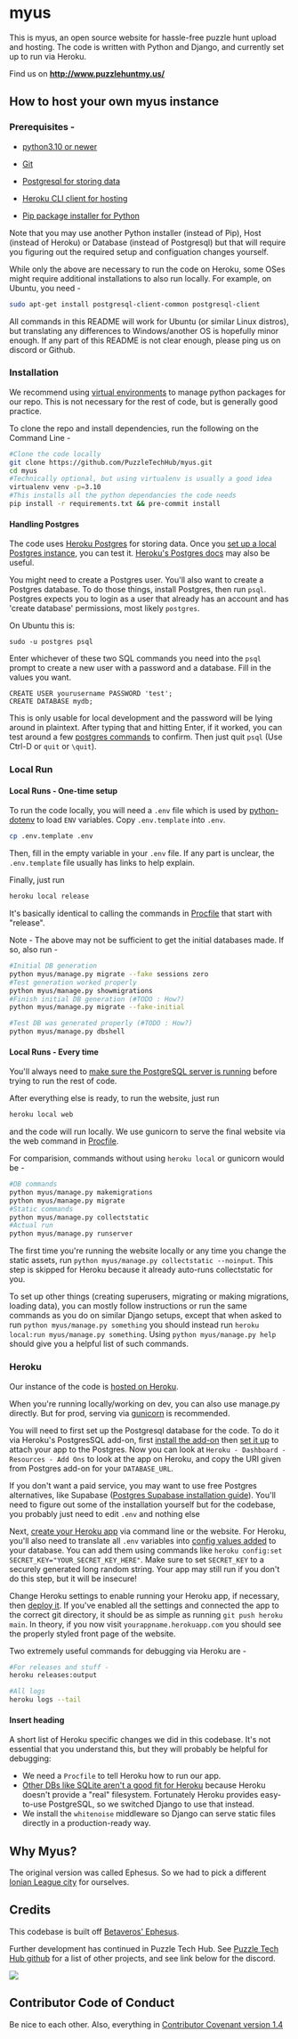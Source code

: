 # myus

This is myus, an open source website for hassle-free puzzle hunt upload and hosting. The code is written with Python and Django, and currently set up to run via Heroku.

Find us on **http://www.puzzlehuntmy.us/**

## How to host your own myus instance

### Prerequisites - 

- [python3.10 or newer](https://realpython.com/installing-python/)

- [Git](https://github.com/git-guides/install-git)

- [Postgresql for storing data](https://www.postgresql.org/download/)

- [Heroku CLI client for hosting](https://medium.com/analytics-vidhya/how-to-install-heroku-cli-in-windows-pc-e3cf9750b4ae)

- [Pip package installer for Python](https://phoenixnap.com/kb/install-pip-windows)

Note that you may use another Python installer (instead of Pip), Host (instead of Heroku) or Database (instead of Postgresql) but that will require you figuring out the required setup and configuation changes yourself.

While only the above are necessary to run the code on Heroku, some OSes might require additional installations to also run locally. For example, on Ubuntu, you need - 
```bash
sudo apt-get install postgresql-client-common postgresql-client
```

All commands in this README will work for Ubuntu (or similar Linux distros), but translating any differences to Windows/another OS is hopefully minor enough. If any part of this README is not clear enough, please ping us on discord or Github.

### Installation

We recommend using [virtual environments](https://docs.python.org/3/tutorial/venv.html) to manage python packages for our repo. This is not necessary for the rest of code, but is generally good practice.

To clone the repo and install dependencies, run the following on the Command Line - 
```bash
#Clone the code locally
git clone https://github.com/PuzzleTechHub/myus.git
cd myus
#Technically optional, but using virtualenv is usually a good idea
virtualenv venv -p=3.10 
#This installs all the python dependancies the code needs
pip install -r requirements.txt && pre-commit install
```

#### Handling Postgres

The code uses [Heroku Postgres](https://www.heroku.com/postgres) for storing data. Once you [set up a local Postgres instance](https://www.prisma.io/dataguide/postgresql/setting-up-a-local-postgresql-database), you can test it. [Heroku's Postgres docs](https://devcenter.heroku.com/articles/heroku-postgresql#local-setup) may also be useful.

You might need to create a Postgres user. You'll also want to create a Postgres database. To do those things, install Postgres, then run `psql`. Postgres expects you to login as a user that already has an account and has 'create database' permissions, most likely `postgres`. 

On Ubuntu this is:
```
sudo -u postgres psql
```

Enter whichever of these two SQL commands you need into the `psql` prompt to create a new user with a password and a database. Fill in the values you want.
```
CREATE USER yourusername PASSWORD 'test';
CREATE DATABASE mydb;
```

This is only usable for local development and the password will be lying around in plaintext. After typing that and hitting Enter, if it worked, you can test around a few [postgres commands](https://kinsta.com/blog/postgres-list-databases/) to confirm. Then just quit `psql` (Use Ctrl-D or `quit` or `\quit`).

### Local Run

#### Local Runs - One-time setup

To run the code locally, you will need a `.env` file which is used by [python-dotenv](https://github.com/theskumar/python-dotenv) to load `ENV` variables. Copy `.env.template` into `.env`.  
```bash
cp .env.template .env
```
Then, fill in the empty variable in your `.env` file. If any part is unclear, the `.env.template` file usually has links to help explain. 

Finally, just run
```bash
heroku local release
```
It's basically identical to calling the commands in [Procfile](./Procfile) that start with "release". 

Note - The above may not be sufficient to get the initial databases made. If so, also run - 
```bash
#Initial DB generation
python myus/manage.py migrate --fake sessions zero
#Test generation worked properly
python myus/manage.py showmigrations
#Finish initial DB generation (#TODO : How?)
python myus/manage.py migrate --fake-initial

#Test DB was generated properly (#TODO : How?)
python myus/manage.py dbshell
```

#### Local Runs - Every time

You'll always need to [make sure the PostgreSQL server is running](https://mydbanotebook.org/post/troubleshooting-01/) before trying to run the rest of code. 

After everything else is ready, to run the website, just run 
```bash
heroku local web
```
and the code will run locally. We use gunicorn to serve the final website via the web command in [Procfile](./Procfile).

For comparision, commands without using `heroku local` or gunicorn would be - 
```bash
#DB commands
python myus/manage.py makemigrations
python myus/manage.py migrate
#Static commands
python myus/manage.py collectstatic
#Actual run
python myus/manage.py runserver
```

The first time you're running the website locally or any time you change the static assets, run `python myus/manage.py collectstatic --noinput`. This step is skipped for Heroku because it already auto-runs collectstatic for you.

To set up other things (creating superusers, migrating or making migrations, loading data), you can mostly follow instructions or run the same commands as you do on similar Django setups, except that when asked to run `python myus/manage.py something` you should instead run `heroku local:run myus/manage.py something`. Using `python myus/manage.py help` should give you a helpful list of such commands.

### Heroku

Our instance of the code is [hosted on Heroku](https://realpython.com/django-hosting-on-heroku/). 

When you're running locally/working on dev, you can also use manage.py directly. But for prod, serving via [gunicorn](https://www.digitalocean.com/community/tutorials/how-to-set-up-django-with-postgres-nginx-and-gunicorn-on-ubuntu-22-04) is recommended.

You will need to first set up the Postgresql database for the code. To do it via Heroku's PostgresSQL add-on, first [install the add-on](https://elements.heroku.com/addons/heroku-postgresql) then [set it up](https://devcenter.heroku.com/articles/heroku-postgresql) to attach your app to the Postgres. Now you can look at `Heroku - Dashboard - Resources - Add Ons` to look at the app on Heroku, and copy the URI given from Postgres add-on for your `DATABASE_URL`.

If you don't want a paid service, you may want to use free Postgres alternatives, like Supabase ([Postgres Supabase installation guide](https://dev.to/prisma/set-up-a-free-postgresql-database-on-supabase-to-use-with-prisma-3pk6)). You'll need to figure out some of the installation yourself but for the codebase, you probably just need to edit `.env` and nothing else

Next, [create your Heroku app](https://dev.to/ivadyhabimana/3-creating-your-first-heroku-app-3d1d) via command line or the website. For Heroku, you'll also need to translate all `.env` variables into [config values added](https://devcenter.heroku.com/articles/config-vars) to your database. You can add them using commands like `heroku config:set SECRET_KEY="YOUR_SECRET_KEY_HERE"`.
Make sure to set `SECRET_KEY` to a securely generated long random string. Your app may still run if you don't do this step, but it will be insecure!

Change Heroku settings to enable running your Heroku app, if necessary, then [deploy it](https://coding-boot-camp.github.io/full-stack/heroku/heroku-deployment-guide). If you've enabled all the settings and connected the app to the correct git directory, it should be as simple as running `git push heroku main`. In theory, if you now visit `yourappname.herokuapp.com` you should see the properly styled front page of the website. 

Two extremely useful commands for debugging via Heroku are - 
```bash
#For releases and stuff - 
heroku releases:output

#All logs
heroku logs --tail
```

#### Insert heading

A short list of Heroku specific changes we did in this codebase. It's not essential that you understand this, but they will probably be helpful for debugging:

- We need a `Procfile` to tell Heroku how to run our app.
- [Other DBs like SQLite aren't a good fit for Heroku](https://devcenter.heroku.com/articles/sqlite3) because Heroku doesn't provide a "real" filesystem. Fortunately Heroku provides easy-to-use PostgreSQL, so we switched Django to use that instead. 
- We install the `whitenoise` middleware so Django can serve static files directly in a production-ready way.

## Why Myus?

The original version was called Ephesus. So we had to pick a different [Ionian League city](https://en.wikipedia.org/wiki/Ionian_League) for ourselves.

## Credits

This codebase is built off [Betaveros' Ephesus](https://github.com/betaveros/ephesus-public). 

Further development has continued in Puzzle Tech Hub. See [Puzzle Tech Hub github](https://github.com/PuzzleTechHub) for a list of other projects, and see link below for the discord. 

[![](https://discordapp.com/api/guilds/1204637356863262801/widget.png?style=banner3)](https://discord.gg/kgTK5eD7XY)


## Contributor Code of Conduct

Be nice to each other. Also, everything in [Contributor Covenant version 1.4](https://www.contributor-covenant.org/version/1/4/code-of-conduct/)

